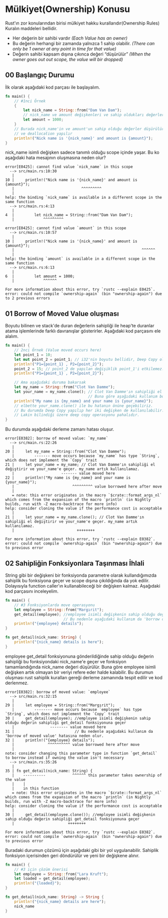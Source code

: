 # Mülkiyet(Ownership) Konusu

Rust'ın zor konularından birisi mülkiyet hakku kurallarıdır(Ownership Rules) Kuralın maddeleri bellidir.

- Her değerin bir sahibi vardır _(Each Value has an owner)_
- Bu değerin herhangi bir zamanda yalnızca 1 sahip olabilir. _(There can only be 1 owner at any point in time for that value)_
- Değerin sahibi kapsam dışına çıkınca değeri “düşürülür” _(When the owner goes out out scope, the value will bir dropped)_

## 00 Başlangıç Durumu

İlk olarak aşağıdaki kod parçası ile başlayalım.

```rust
fn main() {
    // #1nci Örnek
    {
        let nick_name = String::from("Dam Van Dam");
        // nick_name ve amount değişkenleri ve sahip oldukları değerler sadece bu scope içinde yaşarlar
        let amount = 1000;
    }
    // Burada nick_name'in ve amount'un sahip olduğu değerler düşürülür
    // ve deallocation yapılır
    println!("Nick name is '{nick_name}' and amount is {amount}");
}
```
nick_name isimli değişken sadece tanımlı olduğu scope içinde yaşar. Bu ko aşağıdaki hata mesajının oluşmasına neden olur?


```text
error[E0425]: cannot find value `nick_name` in this scope
  --> src/main.rs:10:30
   |
10 |     println!("Nick name is '{nick_name}' and amount is {amount}");
   |                              ^^^^^^^^^
   |
help: the binding `nick_name` is available in a different scope in the same function
  --> src/main.rs:4:13
   |
4  |         let nick_name = String::from("Dam Van Dam");
   |             ^^^^^^^^^

error[E0425]: cannot find value `amount` in this scope
  --> src/main.rs:10:57
   |
10 |     println!("Nick name is '{nick_name}' and amount is {amount}");
   |                                                         ^^^^^^
   |
help: the binding `amount` is available in a different scope in the same function
  --> src/main.rs:6:13
   |
6  |         let amount = 1000;
   |             ^^^^^^

For more information about this error, try `rustc --explain E0425`.
error: could not compile `ownership-again` (bin "ownership-again") due to 2 previous errors
```

## 01 Borrow of Moved Value oluşması

Boyutu bilinen ve stack'de duran değerlerin sahipliği ile heap'te duranlar atama işlemlerinde farklı davranışlar gösterirler. Aşağıdaki kod parçasını ele alalım.

```rust
fn main() {
    // 2nci Örnek (Value moved occurs here)
    let point_1 = 10;
    let mut point_2 = point_1; // i32'nin boyutu bellidir, Deep Copy olur. point_2 değeri point_1'e kopyalanır.
    println!("P1={point_1} , P2={point_2}");
    point_2 = 15; // point_2 de yapılan değişiklik point_1'i etkilemez. 10 ve 15 değerlerinin sahipleri farklıdır.
    println!("P1={point_1} , P2={point_2}");

    // Ama aşağıdaki duruma bakarsak
    let my_name = String::from("Clot Van Damme");
    let your_name = my_name.clone(); // Clot Van Damme'ın sahipliği el değiştirir ve your_name'e geçer. my_name artık kullanılamaz.
                                     // Buna göre aşağıdaki kullanım borrow of moved value hatasının doğmasına neden olur
    println!("My name is {my_name} and your name is {your_name}");
    // elbette your_name.clone() ile bu hatanın önüne geçebiliriz.
    // Bu durumda Deep Copy yapılıp her iki değişken de kullanılabilir.
    // Lakin bilindiği üzere deep copy operasyonu pahalıdır.
}
```

Bu durumda aşağıdaki derleme zamanı hatası oluşur.

```text
error[E0382]: borrow of moved value: `my_name`
  --> src/main.rs:22:26
   |
20 |     let my_name = String::from("Clot Van Damme");
   |         ------- move occurs because `my_name` has type `String`, which does not implement the `Copy` trait
21 |     let your_name = my_name; // Clot Van Damme'ın sahipliği el değiştirir ve your_name'e geçer. my_name artık kullanılamaz.
   |                     ------- value moved here
22 |     println!("My name is {my_name} and your name is {your_name}");
   |                          ^^^^^^^^^ value borrowed here after move
   |
   = note: this error originates in the macro `$crate::format_args_nl` which comes from the expansion of the macro `println` (in Nightly builds, run with -Z macro-backtrace for more info)
help: consider cloning the value if the performance cost is acceptable
   |
21 |     let your_name = my_name.clone(); // Clot Van Damme'ın sahipliği el değiştirir ve your_name'e geçer. my_name artık kullanılamaz.
   |                            ++++++++

For more information about this error, try `rustc --explain E0382`.
error: could not compile `ownership-again` (bin "ownership-again") due to previous error
```

## 02 Sahipliğin Fonksiyonlara Taşınması İhlali

String gibi bir değişkeni bir fonksiyonda parametre olarak kullandığımızda sahiplik bu fonksiyona geçer ve scope dışına çıkıldığında da yok edilir. Dolayısıyla function caller'ın kullanabileceği bir değişken kalmaz. Aşağıdaki kod parçasını inceleyelim.

```rust
fn main() {
    // #3 Fonksiyonlarda move operasyonu
    let employee = String::from("Margırit");
    get_detail(employee); //employee isimli değişkenin sahip olduğu değerin sahipliği get_detail fonksiyonuna geçer
                          // Bu nedenle aşağıdaki kullanım da 'borrow of moved value' hatasına neden olur.
    println!("{employee} details");
}

fn get_detail(nick_name: String) {
    println!("{nick_name} details is here");
}

```

employee get_detail fonksiyonuna gönderildiğinde sahip olduğu değerin sahipliği bu fonksiyondaki nick_name'e geçer ve fonksiyon tamamlandığında nick_name değeri düşürülür. Buna göre employee isimli değişken artık olmayan bir veriyi refere eder halde kalabilir. Bu durumun oluşması rust sahiplik kuralları gereği derleme zamanında tespit edilir ve kod derlenmez. 

```text
error[E0382]: borrow of moved value: `employee`
  --> src/main.rs:32:15
   |
29 |     let employee = String::from("Margırit");
   |         -------- move occurs because `employee` has type `String`, which does not implement the `Copy` trait
30 |     get_detail(employee); //employee isimli değişkenin sahip olduğu değerin sahipliği get_detail fonksiyonuna geçer
   |                -------- value moved here
31 |                           // Bu nedenle aşağıdaki kullanım da 'borrow of moved value' hatasına neden olur.
32 |     println!("{employee} details");
   |               ^^^^^^^^^^ value borrowed here after move
   |
note: consider changing this parameter type in function `get_detail` to borrow instead if owning the value isn't necessary
  --> src/main.rs:35:26
   |
35 | fn get_detail(nick_name: String) {
   |    ----------            ^^^^^^ this parameter takes ownership of the value
   |    |
   |    in this function
   = note: this error originates in the macro `$crate::format_args_nl` which comes from the expansion of the macro `println` (in Nightly builds, run with -Z macro-backtrace for more info)
help: consider cloning the value if the performance cost is acceptable
   |
30 |     get_detail(employee.clone()); //employee isimli değişkenin sahip olduğu değerin sahipliği get_detail fonksiyonuna geçer
   |                        ++++++++

For more information about this error, try `rustc --explain E0382`.
error: could not compile `ownership-again` (bin "ownership-again") due to previous error
```

Buradaki durumun çözümü için aşağıdaki gibi bir yol uygulanabilir. Sahiplik fonksiyon içerisinden geri döndürülür ve yeni bir değişkene alınır.

```rust
fn main() {
    // #3 için çözüm önerisi
    let employee = String::from("Lara Kruft");
    let loaded = get_detail(employee);
    println!("{loaded}");
}

fn get_detail(nick_name: String) -> String {
    println!("{nick_name} details are here");
    nick_name
}
```